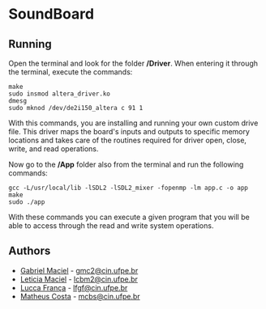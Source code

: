 # SoundBoard


## Running

Open the terminal and look for the folder __/Driver__. When entering it through the terminal, execute the commands:

	make
	sudo insmod altera_driver.ko
	dmesg
	sudo mknod /dev/de2i150_altera c 91 1
	
With this commands, you are installing and running your own custom drive file. This driver maps the board's inputs and outputs to specific memory locations and takes care of the routines required for driver open, close, write, and read operations.

Now go to the __/App__ folder also from the terminal and run the following commands:

	gcc -L/usr/local/lib -lSDL2 -lSDL2_mixer -fopenmp -lm app.c -o app
	make
	sudo ./app
	
With these commands you can execute a given program that you will be able to access through the read and write system operations.

## Authors

- [Gabriel Maciel](https://github.com/Confucioo) - gmc2@cin.ufpe.br
- [Leticia Maciel](https://github.com/leehmaciel) - lcbm2@cin.ufpe.br
- [Lucca França](https://github.com/luccafgf) - lfgf@cin.ufpe.br
- [Matheus Costa](https://github.com/costa402) - mcbs@cin.ufpe.br

